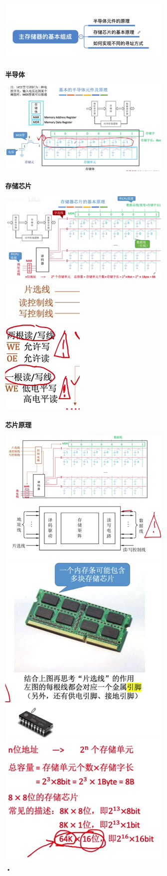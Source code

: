 


![输入图片说明](/imgs/2025-08-04/IPMDOwH3wynzmckZ.png)

## 半导体
![输入图片说明](/imgs/2025-08-04/gaakGF2L6kMUQpR6.png)

## 存储芯片
![输入图片说明](/imgs/2025-08-04/MpOjzKhO1sTDxZxh.png)
![输入图片说明](/imgs/2025-08-04/n9lEtXJ2jmADB40B.png)
## 芯片原理
![输入图片说明](/imgs/2025-08-04/9r28X9e1bMsyITdd.png)
![输入图片说明](/imgs/2025-08-04/v3dfmcuDOtnlPk13.png)
![输入图片说明](/imgs/2025-08-04/rvgV5pUdoRwl7Fzj.png)

-
<!--stackedit_data:
eyJoaXN0b3J5IjpbMzU5OTU0NzMyLC0xNDM0OTE4MjQyXX0=
-->